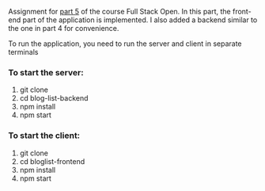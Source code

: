 Assignment for [part 5](https://fullstackopen.com/en/part5/login_in_frontend)
 of the course Full Stack Open.
In this part, the front-end part of the application is implemented. I also added a backend similar to the one in part 4 for convenience.

To run the application, you need to run the server and client in separate terminals

### To start the server:
1. git clone
2. cd blog-list-backend
3. npm install
4. npm start

### To start the client:
1. git clone
2. cd bloglist-frontend
3. npm install
4. npm start